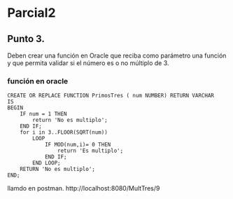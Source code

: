 # Parcial2
## Punto 3.
Deben crear una función en Oracle que reciba como parámetro una función y que permita validar si el número es o no múltiplo de 3.
### función en oracle
```
CREATE OR REPLACE FUNCTION PrimosTres ( num NUMBER) RETURN VARCHAR
IS
BEGIN
    IF num = 1 THEN
        return 'No es multiplo';
    END IF;
    for i in 3..FLOOR(SQRT(num))
        LOOP
            IF MOD(num,i)= 0 THEN
                return 'Es multiplo';
            END IF;
        END LOOP;
    RETURN 'No es multiplo';
END;
```
llamdo en postman.
http://localhost:8080/MultTres/9
